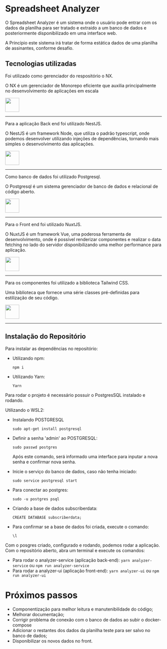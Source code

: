 # Spreadsheet Analyzer

O Spreadsheet Analyzer é um sistema onde o usuário pode entrar com os dados da planilha para ser tratado e extraido a um banco de dados e posteriormente disponibilizado em uma interface web.

A Princípio este sistema irá tratar de forma estática dados de uma planilha de assinantes, conforme desafio.

## Tecnologias utilizadas

Foi utilizado como gerenciador do respositório o NX.

O NX é um gerenciador de Monorepo eficiente que auxilia principalmente no desenvolvimento de aplicações em escala

<a alt="Nx logo" href="https://nx.dev" target="_blank" rel="noreferrer"><img src="https://raw.githubusercontent.com/nrwl/nx/master/images/nx-logo.png" width="45"></a>

---

Para a aplicação Back end foi utilizado NestJS.

O NestJS é um framework Node, que utiliza o padrão typescript, onde podemos desenvolver utilizando injeções de dependências, tornando
mais simples o desenvolvimento das aplicações.

<a alt="Nest logo" href="https://nestjs.com/" target="_blank" rel="noreferrer"><img src="https://avatars.githubusercontent.com/u/28507035?s=48&v=4" width="45"></a>

---

Como banco de dados foi utilizado Postgresql.

O Postgresql é um sistema gerenciador de banco de dados e relacional de código aberto.

<a alt="postgres logo" href="https://www.postgresql.org/" target="_blank" rel="noreferrer"><img src="https://avatars.githubusercontent.com/u/177543?s=200&v=4" width="45"></a>

---

Para o Front end foi utilizado NuxtJS.

O NuxtJS é um framework Vue, uma poderosa ferramenta de desenvolvimento, onde é possível renderizar componentes e realizar o data fetching no lado do servidor
disponibilizando uma melhor performance para aplicação.

<a alt="Nuxt logo" href="https://nuxt.com/" target="_blank" rel="noreferrer"><img src="https://avatars.githubusercontent.com/u/23360933?s=200&v=4" width="45" ></a>

---

Para os componentes foi utilizado a biblioteca Tailwind CSS.

Uma biblioteca que fornece uma série classes pré-definidas para estilização de seu código.

<a alt="Tailwind CSS logo" href="https://tailwindcss.com/" target="_blank" rel="noreferrer"><img src="https://avatars.githubusercontent.com/u/67109815?s=48&v=4" width="45" ></a>

---

## Instalação do Repositório

Para instalar as dependências no repositório:

- Utilizando npm:

  `npm i`

- Utilizando Yarn:

  `Yarn`

Para rodar o projeto é necessário possuir o PostgresSQL instalado e rodando.

Utilizando o WSL2:

- Instalando POSTGRESQL

  `sudo apt-get install postgresql`

- Definir a senha 'admin' ao POSTGRESQL:

  `sudo passwd postgres`

  Após este comando, será informado uma interface para inputar a nova senha e confirmar nova senha.

- Inicie o serviço do banco de dados, caso não tenha iniciado:

  `sudo service postgresql start`

- Para conectar ao postgres:

  `sudo -u postgres psql`

- Criando a base de dados subscriberdata:

  `CREATE DATABASE subscriberdata;`

- Para confirmar se a base de dados foi criada, execute o comando:

  `\l`

Com o posgres criado, configurado e rodando, podemos rodar a aplicação.
Com o repositório aberto, abra um terminal e execute os comandos:

- Para rodar o analyzer-service (aplicação back-end):
  `yarn analyzer-service` ou `npm run analyzer-service`
- Para rodar a analyzer-ui (aplicação front-end):
  `yarn analyzer-ui` ou `npm run analyzer-ui`

# Próximos passos

- Componentização para melhor leitura e manutenibilidade do código;
- Melhorar documentação;
- Corrigir problema de conexão com o banco de dados ao subir o docker-compose
- Adicionar o restantes dos dados da planilha teste para ser salvo no banco de dados;
- Disponibilizar os novos dados no front.
